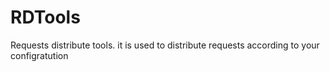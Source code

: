 # RDTools
Requests distribute tools. it is used to distribute requests according to your configratution
